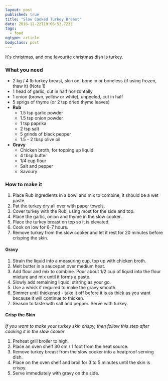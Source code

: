 ```yaml
---
layout: post
published: true
title: "Slow Cooked Turkey Breast"
date: 2016-12-22T19:06:53.723Z
tags:
  - food
ogtype: article
bodyclass: post
---
```


It's christmas, and one favourite christmas dish is turkey.

### What you need

- 2 kg / 4 lb turkey breast, skin on, bone in or boneless (if using frozen, thaw it) (Note 1)
- 1 head of garlic, cut in half horizontally
- 1 onion (brown, yellow or white), unpeeled, cut in half
- 5 sprigs of thyme (or 2 tsp dried thyme leaves)
- **Rub**
  - 1.5 tsp garlic powder
  - 1.5 tsp onion powder
  - 1 tsp paprika
  - 2 tsp salt
  - 5 grinds of black pepper
  - 1.5 - 2 tbsp olive oil
- **Gravy**
  - Chicken broth, for topping up liquid
  - 4 tbsp butter
  - 1/4 cup flour
  - Salt and pepper
  - Savoury


### How to make it

1. Place Rub ingredients in a bowl and mix to combine, it should be a wet paste.
2. Pat the turkey dry all over with paper towels.
3. Cover turkey with the Rub, using most for the side and top.
4. Place the garlic, onion and thyme in the slow cooker.
5. Place the turkey breast on top so it is elevated.
6. Cook on low for 6-7 hours.
7. Remove turkey from the slow cooker and let it rest for 20 minutes before crisping the skin.

#### Gravy

1. Strain the liquid into a measuring cup, top up with chicken broth.
2. Melt butter in a saucepan over medium heat.
3. Add flour and mix to combine. Pour about 1/2 cup of liquid into the flour mixture and mix until it forms a paste.
3. Slowly add remaining liquid, stirring as your go.
4. Use a whisk if required to make the gravy smooth.
5. Simmer until thickened - take it off before it is as thick as you want because it will continue to thicken.
6. Season to taste with salt and pepper. Serve with turkey.

#### Crisp the Skin

_If you want to make your turkey skin crispy, then follow this step after cooking it in the slow cooker_

1. Preheat grill broiler to high.
2. Place an oven shelf 30 cm / 1 foot from the heat source.
3. Remove turkey breast from the slow cooker into a heatproof serving dish.
4. Place on the oven shelf and broil for 3 to 5 minutes until the skin is crispy.
5. Serve immediately with gravy on the side.
